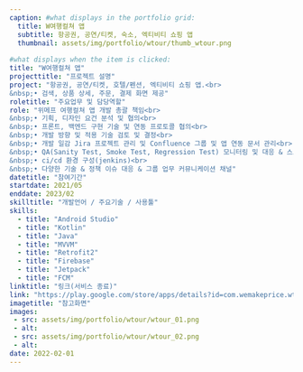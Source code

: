 ```yaml
---
caption: #what displays in the portfolio grid:
  title: W여행컬쳐 앱
  subtitle: 항공권, 공연/티켓, 숙소, 엑티비티 쇼핑 앱
  thumbnail: assets/img/portfolio/wtour/thumb_wtour.png
  
#what displays when the item is clicked:
title: "W여행컬쳐 앱"
projecttitle: "프로젝트 설명"
project: "항공권, 공연/티켓, 호텔/펜션, 엑티비티 쇼핑 앱.<br>
&nbsp;• 검색, 상품 상세, 주문, 결제 화면 제공"
roletitle: "주요업무 및 담당역할"
role: "위메프 여행컬쳐 앱 개발 총괄 책임<br>
&nbsp;• 기획, 디자인 요건 분석 및 협의<br>
&nbsp;• 프론트, 백엔드 구현 기술 및 연동 프로토콜 협의<br>
&nbsp;• 개발 방향 및 적용 기술 검토 및 결정<br>
&nbsp;• 개발 일감 Jira 프로젝트 관리 및 Confluence 그룹 및 앱 연동 문서 관리<br>
&nbsp;• QA(Sanity Test, Smoke Test, Regression Test) 모니터링 및 대응 & 스토어 배포 관리<br>
&nbsp;• ci/cd 환경 구성(jenkins)<br>
&nbsp;• 다양한 기술 & 정책 이슈 대응 & 그룹 업무 커뮤니케이션 채널"
datetitle: "참여기간"
startdate: 2021/05
enddate: 2023/02
skilltitle: "개발언어 / 주요기술 / 사용툴"
skills:
  - title: "Android Studio"
  - title: "Kotlin"
  - title: "Java"
  - title: "MVVM"
  - title: "Retrofit2"
  - title: "Firebase"
  - title: "Jetpack"
  - title: "FCM"
linktitle: "링크(서비스 종료)"
link: "https://play.google.com/store/apps/details?id=com.wemakeprice.wtour"
imagetitle: "참고화면"
images:
 - src: assets/img/portfolio/wtour/wtour_01.png
 - alt: 
 - src: assets/img/portfolio/wtour/wtour_02.png
 - alt: 
date: 2022-02-01
---
```


